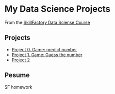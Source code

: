 # My Data Science Projects

From the [SkillFactory Data Sciense Course](https://skillfactory.ry/data-scientist)

## Projects

* [Project 0. Game: predict number](https://github.com/mihaniksm/sf_data_sciense/tree/main/project_0)
* [Project 1. Game: Guess the number](https://github.com/mihaniksm/sf_data_sciense/tree/main/project_1)
* [Project 2]()

## Pesume
SF homework
